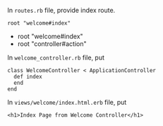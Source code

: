In `routes.rb` file, provide index route.


```
root "welcome#index"
```
- root "welcome#index"
- root "controller#action"

In `welcome_controller.rb` file, put
```
class WelcomeController < ApplicationController
  def index
  end
end
```
In `views/welcome/index.html.erb` file, put
```
<h1>Index Page from Welcome Controller</h1>
```
